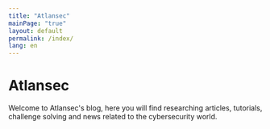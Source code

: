```yaml
---
title: "Atlansec"
mainPage: "true"
layout: default
permalink: /index/
lang: en
---
```


# Atlansec

Welcome to Atlansec's blog, here you will find researching articles, tutorials, challenge solving and news related to the cybersecurity world. 

